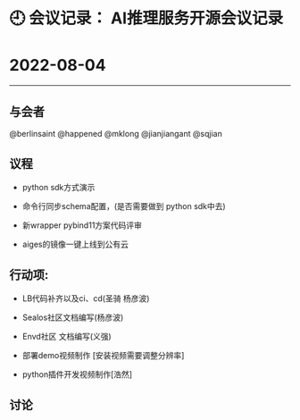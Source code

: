 
# 🕘 会议记录： AI推理服务开源会议记录

# 2022-08-04

****
## 与会者

@berlinsaint
@happened
@mklong
@jianjiangant
@sqjian


## 议程

- python sdk方式演示
- 命令行同步schema配置，(是否需要做到 python sdk中去)

- 新wrapper pybind11方案代码评审
- aiges的镜像一键上线到公有云


## 行动项:

- LB代码补齐以及ci、cd(圣骑 杨彦波)
- Sealos社区文档编写(杨彦波)
- Envd社区 文档编写(义强)


- 部署demo视频制作 [安装视频需要调整分辨率]
- python插件开发视频制作[浩然]


## 讨论


